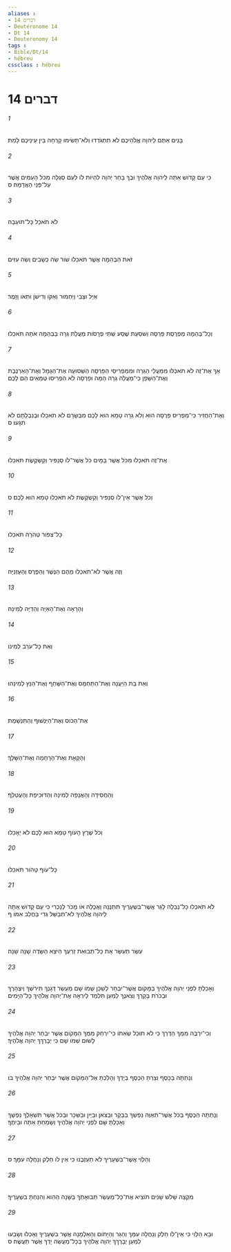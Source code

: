 ```yaml
---
aliases : 
- דברים 14
- Deutéronome 14
- Dt 14
- Deuteronomy 14
tags : 
- Bible/Dt/14
- hébreu
cssclass : hébreu
---
```


# דברים 14

###### 1
בָּנִים אַתֶּם לַיהוָה אֱלֹהֵיכֶם לֹא תִתְגֹּדְדוּ וְלֹא־תָשִׂימוּ קָרְחָה בֵּין עֵינֵיכֶם לָמֵת׃
###### 2
כִּי עַם קָדֹושׁ אַתָּה לַיהוָה אֱלֹהֶיךָ וּבְךָ בָּחַר יְהוָה לִהְיֹות לֹו לְעַם סְגֻלָּה מִכֹּל הָעַמִּים אֲשֶׁר עַל־פְּנֵי הָאֲדָמָה׃ ס
###### 3
לֹא תֹאכַל כָּל־תֹּועֵבָה׃
###### 4
זֹאת הַבְּהֵמָה אֲשֶׁר תֹּאכֵלוּ שֹׁור שֵׂה כְשָׂבִים וְשֵׂה עִזִּים׃
###### 5
אַיָּל וּצְבִי וְיַחְמוּר וְאַקֹּו וְדִישֹׁן וּתְאֹו וָזָמֶר׃
###### 6
וְכָל־בְּהֵמָה מַפְרֶסֶת פַּרְסָה וְשֹׁסַעַת שֶׁסַע שְׁתֵּי פְרָסֹות מַעֲלַת גֵּרָה בַּבְּהֵמָה אֹתָהּ תֹּאכֵלוּ׃
###### 7
אַךְ אֶת־זֶה לֹא תֹאכְלוּ מִמַּעֲלֵי הַגֵּרָה וּמִמַּפְרִיסֵי הַפַּרְסָה הַשְּׁסוּעָה אֶת־הַגָּמָל וְאֶת־הָאַרְנֶבֶת וְאֶת־הַשָּׁפָן כִּי־מַעֲלֵה גֵרָה הֵמָּה וּפַרְסָה לֹא הִפְרִיסוּ טְמֵאִים הֵם לָכֶם׃
###### 8
וְאֶת־הַחֲזִיר כִּי־מַפְרִיס פַּרְסָה הוּא וְלֹא גֵרָה טָמֵא הוּא לָכֶם מִבְּשָׂרָם לֹא תֹאכֵלוּ וּבְנִבְלָתָם לֹא תִגָּעוּ׃ ס
###### 9
אֶת־זֶה תֹּאכְלוּ מִכֹּל אֲשֶׁר בַּמָּיִם כֹּל אֲשֶׁר־לֹו סְנַפִּיר וְקַשְׂקֶשֶׂת תֹּאכֵלוּ׃
###### 10
וְכֹל אֲשֶׁר אֵין־לֹו סְנַפִּיר וְקַשְׂקֶשֶׂת לֹא תֹאכֵלוּ טָמֵא הוּא לָכֶם׃ ס
###### 11
כָּל־צִפֹּור טְהֹרָה תֹּאכֵלוּ׃
###### 12
וְזֶה אֲשֶׁר לֹא־תֹאכְלוּ מֵהֶם הַנֶּשֶׁר וְהַפֶּרֶס וְהָעָזְנִיָּה׃
###### 13
וְהָרָאָה וְאֶת־הָאַיָּה וְהַדַּיָּה לְמִינָהּ׃
###### 14
וְאֵת כָּל־עֹרֵב לְמִינֹו׃
###### 15
וְאֵת בַּת הַיַּעֲנָה וְאֶת־הַתַּחְמָס וְאֶת־הַשָּׁחַף וְאֶת־הַנֵּץ לְמִינֵהוּ׃
###### 16
אֶת־הַכֹּוס וְאֶת־הַיַּנְשׁוּף וְהַתִּנְשָׁמֶת׃
###### 17
וְהַקָּאָת וְאֶת־הָרָחָמָה וְאֶת־הַשָּׁלָךְ׃
###### 18
וְהַחֲסִידָה וְהָאֲנָפָה לְמִינָהּ וְהַדּוּכִיפַת וְהָעֲטַלֵּף׃
###### 19
וְכֹל שֶׁרֶץ הָעֹוף טָמֵא הוּא לָכֶם לֹא יֵאָכֵלוּ׃
###### 20
כָּל־עֹוף טָהֹור תֹּאכֵלוּ׃
###### 21
לֹא תֹאכְלוּ כָל־נְבֵלָה לַגֵּר אֲשֶׁר־בִּשְׁעָרֶיךָ תִּתְּנֶנָּה וַאֲכָלָהּ אֹו מָכֹר לְנָכְרִי כִּי עַם קָדֹושׁ אַתָּה לַיהוָה אֱלֹהֶיךָ לֹא־תְבַשֵּׁל גְּדִי בַּחֲלֵב אִמֹּו׃ ף
###### 22
עַשֵּׂר תְּעַשֵּׂר אֵת כָּל־תְּבוּאַת זַרְעֶךָ הַיֹּצֵא הַשָּׂדֶה שָׁנָה שָׁנָה׃
###### 23
וְאָכַלְתָּ לִפְנֵי יְהוָה אֱלֹהֶיךָ בַּמָּקֹום אֲשֶׁר־יִבְחַר לְשַׁכֵּן שְׁמֹו שָׁם מַעְשַׂר דְּגָנְךָ תִּירֹשְׁךָ וְיִצְהָרֶךָ וּבְכֹרֹת בְּקָרְךָ וְצֹאנֶךָ לְמַעַן תִּלְמַד לְיִרְאָה אֶת־יְהוָה אֱלֹהֶיךָ כָּל־הַיָּמִים׃
###### 24
וְכִי־יִרְבֶּה מִמְּךָ הַדֶּרֶךְ כִּי לֹא תוּכַל שְׂאֵתֹו כִּי־יִרְחַק מִמְּךָ הַמָּקֹום אֲשֶׁר יִבְחַר יְהוָה אֱלֹהֶיךָ לָשׂוּם שְׁמֹו שָׁם כִּי יְבָרֶךְךָ יְהוָה אֱלֹהֶיךָ׃
###### 25
וְנָתַתָּה בַּכָּסֶף וְצַרְתָּ הַכֶּסֶף בְּיָדְךָ וְהָלַכְתָּ אֶל־הַמָּקֹום אֲשֶׁר יִבְחַר יְהוָה אֱלֹהֶיךָ בֹּו׃
###### 26
וְנָתַתָּה הַכֶּסֶף בְּכֹל אֲשֶׁר־תְּאַוֶּה נַפְשְׁךָ בַּבָּקָר וּבַצֹּאן וּבַיַּיִן וּבַשֵּׁכָר וּבְכֹל אֲשֶׁר תִּשְׁאָלְךָ נַפְשֶׁךָ וְאָכַלְתָּ שָּׁם לִפְנֵי יְהוָה אֱלֹהֶיךָ וְשָׂמַחְתָּ אַתָּה וּבֵיתֶךָ׃
###### 27
וְהַלֵּוִי אֲשֶׁר־בִּשְׁעָרֶיךָ לֹא תַעַזְבֶנּוּ כִּי אֵין לֹו חֵלֶק וְנַחֲלָה עִמָּךְ׃ ס
###### 28
מִקְצֵה שָׁלֹשׁ שָׁנִים תֹּוצִיא אֶת־כָּל־מַעְשַׂר תְּבוּאָתְךָ בַּשָּׁנָה הַהִוא וְהִנַּחְתָּ בִּשְׁעָרֶיךָ׃
###### 29
וּבָא הַלֵּוִי כִּי אֵין־לֹו חֵלֶק וְנַחֲלָה עִמָּךְ וְהַגֵּר וְהַיָּתֹום וְהָאַלְמָנָה אֲשֶׁר בִּשְׁעָרֶיךָ וְאָכְלוּ וְשָׂבֵעוּ לְמַעַן יְבָרֶךְךָ יְהוָה אֱלֹהֶיךָ בְּכָל־מַעֲשֵׂה יָדְךָ אֲשֶׁר תַּעֲשֶׂה׃ ס
